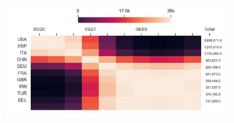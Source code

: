 ![no alt text](https://github.com/emmanuel96/Heat-Map-COVID-19/blob/master/images/image.JPG?raw=true)
